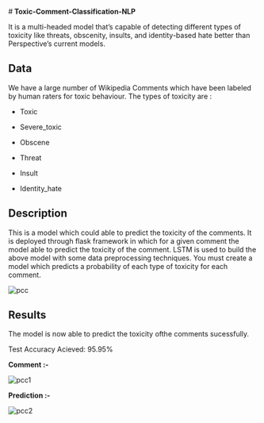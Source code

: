 #<b> Toxic-Comment-Classification-NLP</b>


It is a multi-headed model that’s capable of detecting different types of toxicity like
threats, obscenity, insults, and identity-based hate better than Perspective’s current models. 

<h2> Data </h2>

We have a large number of Wikipedia Comments which have been labeled by human raters for toxic behaviour. The types of toxicity are
:
* Toxic

* Severe_toxic

* Obscene

* Threat

* Insult

* Identity_hate


<h2>Description</h2>
This is a model which could able to predict the toxicity of the comments. It is deployed through flask framework in which for a given comment the model able to predict the toxicity of the comment.
LSTM is used to build the above model with some data preprocessing techniques. 
You must create a model which predicts a probability of each type of toxicity for each comment.



![pcc](https://user-images.githubusercontent.com/50323194/83974971-9f91f300-a90e-11ea-9b36-a30983881ab6.PNG)

<h2> Results </h2>

The model is now able to predict the toxicity ofthe comments sucessfully.

Test Accuracy Acieved: 95.95%

<b>Comment :-</b>


![pcc1](https://user-images.githubusercontent.com/50323194/83975040-0ca58880-a90f-11ea-92e6-8d699bcb6142.PNG)

<b>Prediction :-</b>

![pcc2](https://user-images.githubusercontent.com/50323194/83975042-13cc9680-a90f-11ea-9038-17b12a00363f.PNG)

